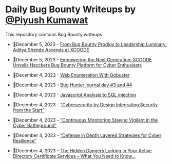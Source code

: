 # Daily Bug Bounty Writeups by [@Piyush Kumawat](https://twitter.com/piyush_supiy) 
This repository contains Bug Bounty writeups

<!-- BLOG-POST-LIST:START -->
 - 💯December 5, 2023 - [From Bug Bounty Prodigy to Leadership Luminary: Aditya Shende Ascends at XCOODE](https://medium.com/@xcoode/from-bug-bounty-prodigy-to-leadership-luminary-aditya-shende-ascends-at-xcoode-18a6aaab1471?source=rss------bug_bounty-5) 

 - 💯December 5, 2023 - [Empowering the Next Generation: XCOODE Unveils Hacckers Bug Bounty Platform for Cyber Enthusiasts](https://medium.com/@xcoode/empowering-the-next-generation-xcoode-unveils-hacckers-bug-bounty-platform-for-cyber-enthusiasts-bc6dc31c27b9?source=rss------bug_bounty-5) 

 - 💯December 4, 2023 - [Web Enumeration With Gobuster](https://medium.com/@ronak.d.sharma111/web-enumeration-with-gobuster-ca4ac46da90b?source=rss------bug_bounty-5) 

 - 💯December 4, 2023 - [Bug Hunter journal day #3 and #4](https://medium.com/@joaomaia171820/bug-hunter-journal-day-3-and-4-37b4c653abd9?source=rss------bug_bounty-5) 

 - 💯December 4, 2023 - [Javascript Analysis to SQL injection](https://melguerdawi.medium.com/javascript-analysis-to-sql-injection-ca763f9c4c4e?source=rss------bug_bounty-5) 

 - 💯December 4, 2023 - [“Cybersecurity by Design Integrating Security from the Start”](https://medium.com/@Land2Cyber/cybersecurity-by-design-integrating-security-from-the-start-21d362b1092f?source=rss------bug_bounty-5) 

 - 💯December 4, 2023 - [“Continuous Monitoring Staying Vigilant in the Cyber Battleground”](https://medium.com/@Land2Cyber/continuous-monitoring-staying-vigilant-in-the-cyber-battleground-4149b234fbd4?source=rss------bug_bounty-5) 

 - 💯December 4, 2023 - [“Defense in Depth Layered Strategies for Cyber Resilience”](https://medium.com/@Land2Cyber/defense-in-depth-layered-strategies-for-cyber-resilience-ce40707659c4?source=rss------bug_bounty-5) 

 - 💯December 4, 2023 - [The Hidden Dangers Lurking in Your Active Directory Certificate Services – What You Need to Know…](https://medium.com/@paritoshblogs/the-hidden-dangers-lurking-in-your-active-directory-certificate-services-what-you-need-to-know-7c735c09e0fd?source=rss------bug_bounty-5) 
<!-- BLOG-POST-LIST:END -->
